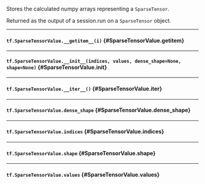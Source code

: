 Stores the calculated numpy arrays representing a `SparseTensor`.

Returned as the output of a session.run on a `SparseTensor` object.
- - -

#### `tf.SparseTensorValue.__getitem__(i)` {#SparseTensorValue.__getitem__}




- - -

#### `tf.SparseTensorValue.__init__(indices, values, dense_shape=None, shape=None)` {#SparseTensorValue.__init__}




- - -

#### `tf.SparseTensorValue.__iter__()` {#SparseTensorValue.__iter__}




- - -

#### `tf.SparseTensorValue.dense_shape` {#SparseTensorValue.dense_shape}




- - -

#### `tf.SparseTensorValue.indices` {#SparseTensorValue.indices}




- - -

#### `tf.SparseTensorValue.shape` {#SparseTensorValue.shape}




- - -

#### `tf.SparseTensorValue.values` {#SparseTensorValue.values}




